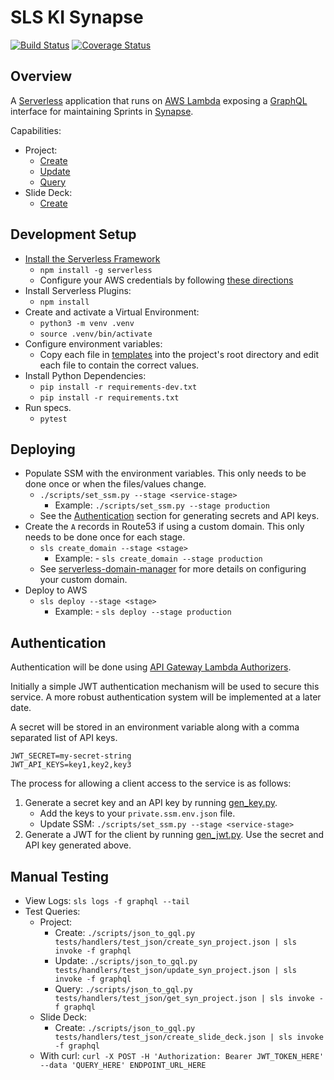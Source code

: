 # SLS KI Synapse

[![Build Status](https://travis-ci.org/ki-tools/sls_ki_synapse.svg?branch=master)](https://travis-ci.org/ki-tools/sls_ki_synapse)
[![Coverage Status](https://coveralls.io/repos/github/ki-tools/sls_ki_synapse/badge.svg?branch=master)](https://coveralls.io/github/ki-tools/sls_ki_synapse?branch=master)

## Overview

A [Serverless](https://serverless.com/framework/docs/getting-started) application that runs on [AWS Lambda](https://aws.amazon.com/lambda) exposing a [GraphQL](https://graphql.org) interface for maintaining Sprints in [Synapse](https://www.synapse.org).

Capabilities:

- Project:
  - [Create](tests/handlers/test_json/create_syn_project.json)
  - [Update](tests/handlers/test_json/update_syn_project.json)
  - [Query](tests/handlers/test_json/get_syn_project.json)
- Slide Deck:
  - [Create](tests/handlers/test_json/create_slide_deck.json)

## Development Setup

- [Install the Serverless Framework](https://serverless.com/framework/docs/providers/aws/guide/quick-start)
  - `npm install -g serverless`
  - Configure your AWS credentials by following [these directions](https://serverless.com/framework/docs/providers/aws/guide/credentials)
- Install Serverless Plugins:
  - `npm install`
- Create and activate a Virtual Environment:
  - `python3 -m venv .venv`
  - `source .venv/bin/activate`
- Configure environment variables:
  - Copy each file in [templates](templates) into the project's root directory and edit each file to contain the correct values.
- Install Python Dependencies:
  - `pip install -r requirements-dev.txt`
  - `pip install -r requirements.txt`
- Run specs.
  - `pytest`

## Deploying

- Populate SSM with the environment variables. This only needs to be done once or when the files/values change.
  - `./scripts/set_ssm.py --stage <service-stage>` 
    - Example: `./scripts/set_ssm.py --stage production`
  - See the [Authentication](#authentication) section for generating secrets and API keys.
- Create the `A` records in Route53 if using a custom domain. This only needs to be done once for each stage.
  - `sls create_domain --stage <stage>`
    - Example: - `sls create_domain --stage production` 
  - See [serverless-domain-manager](https://github.com/amplify-education/serverless-domain-manager) for more details on configuring your custom domain.
- Deploy to AWS
  - `sls deploy --stage <stage>`
    - Example: - `sls deploy --stage production`
  
## Authentication

Authentication will be done using [API Gateway Lambda Authorizers](https://docs.aws.amazon.com/apigateway/latest/developerguide/apigateway-use-lambda-authorizer.html).

Initially a simple JWT authentication mechanism will be used to secure this service. A more robust authentication system will be implemented at a later date.

A secret will be stored in an environment variable along with a comma separated list of API keys.

```shell
JWT_SECRET=my-secret-string
JWT_API_KEYS=key1,key2,key3
```

The process for allowing a client access to the service is as follows:

1. Generate a secret key and an API key by running [gen_key.py](scripts/gen_key.py).
   - Add the keys to your `private.ssm.env.json` file.
   - Update SSM: `./scripts/set_ssm.py --stage <service-stage>`
2. Generate a JWT for the client by running [gen_jwt.py](scripts/gen_jwt.py). Use the secret and API key generated above.

## Manual Testing

- View Logs: `sls logs -f graphql --tail`
- Test Queries:
  - Project:
    - Create: `./scripts/json_to_gql.py tests/handlers/test_json/create_syn_project.json | sls invoke -f graphql`
    - Update: `./scripts/json_to_gql.py tests/handlers/test_json/update_syn_project.json | sls invoke -f graphql`
    - Query:  `./scripts/json_to_gql.py tests/handlers/test_json/get_syn_project.json | sls invoke -f graphql`
  - Slide Deck:
    - Create:  `./scripts/json_to_gql.py tests/handlers/test_json/create_slide_deck.json | sls invoke -f graphql`
  - With curl: `curl -X POST -H 'Authorization: Bearer JWT_TOKEN_HERE' --data 'QUERY_HERE' ENDPOINT_URL_HERE`
